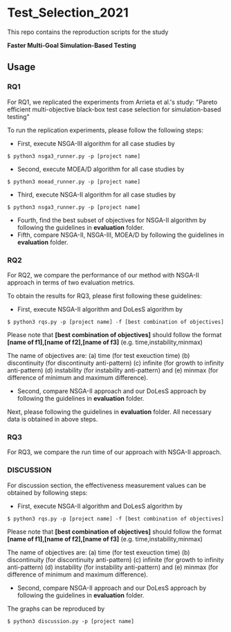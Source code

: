 # Test_Selection_2021

This repo contains the reproduction scripts for the study 

**Faster Multi-Goal Simulation-Based Testing**

## Usage

### RQ1
For RQ1, we replicated the experiments from Arrieta et al.'s study: "Pareto efficient multi-objective black-box test case selection for
simulation-based testing"

To run the replication experiments, please follow the following steps:

- First, execute NSGA-III algorithm for all case studies by
```
$ python3 nsga3_runner.py -p [project name]
```

- Second, execute MOEA/D algorithm for all case studies by
```
$ python3 moead_runner.py -p [project name]
```

- Third, execute NSGA-II algorithm for all case studies by
```
$ python3 nsga3_runner.py -p [project name]
```

- Fourth, find the best subset of objectives for NSGA-II algorithm by following the guidelines in **evaluation** folder.
- Fifth, compare NSGA-II, NSGA-III, MOEA/D by following the guidelines in **evaluation** folder.

### RQ2
For RQ2, we compare the performance of our method with NSGA-II approach in terms of two evaluation metrics.

To obtain the results for RQ3, please first following these guidelines:
- First, execute NSGA-II algorithm and DoLesS algorithm by
```
$ python3 rqs.py -p [project name] -f [best combination of objectives]
```
Please note that **[best combination of objectives]** should follow the format **[name of f1],[name of f2],[name of f3]** (e.g. time,instability,minmax)

The name of objectives are: (a) time (for test exeuction time) (b) discontinuity (for discontinuity anti-pattern) 
(c) infinite (for growth to infinity anti-pattern) (d) instability (for instability anti-pattern) and (e) minmax (for difference of minimum and maximum difference).

- Second, compare NSGA-II approach and our DoLesS approach by following the guidelines in **evaluation** folder.
 
Next, please following the guidelines in **evaluation** folder. All necessary data is obtained in above steps.

### RQ3
For RQ3, we compare the run time of our approach with NSGA-II approach. 

### DISCUSSION
For discussion section, the effectiveness measurement values can be obtained by following steps:

- First, execute NSGA-II algorithm and DoLesS algorithm by
```
$ python3 rqs.py -p [project name] -f [best combination of objectives]
```
Please note that **[best combination of objectives]** should follow the format **[name of f1],[name of f2],[name of f3]** (e.g. time,instability,minmax)

The name of objectives are: (a) time (for test exeuction time) (b) discontinuity (for discontinuity anti-pattern) 
(c) infinite (for growth to infinity anti-pattern) (d) instability (for instability anti-pattern) and (e) minmax (for difference of minimum and maximum difference).

- Second, compare NSGA-II approach and our DoLesS approach by following the guidelines in **evaluation** folder.

The graphs can be reproduced by
```
$ python3 discussion.py -p [project name]
```
